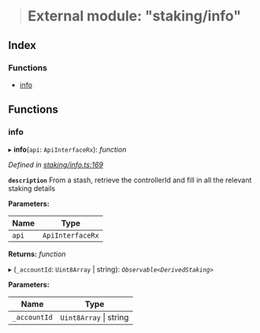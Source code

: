 > # External module: "staking/info"

## Index

### Functions

* [info](_staking_info_.md#info)

## Functions

###  info

▸ **info**(`api`: `ApiInterfaceRx`): *function*

*Defined in [staking/info.ts:169](https://github.com/polkadot-js/api/blob/9ffb4b8/packages/api-derive/src/staking/info.ts#L169)*

**`description`** From a stash, retrieve the controllerId and fill in all the relevant staking details

**Parameters:**

Name | Type |
------ | ------ |
`api` | `ApiInterfaceRx` |

**Returns:** *function*

▸ (`_accountId`: `Uint8Array` | string): *`Observable<DerivedStaking>`*

**Parameters:**

Name | Type |
------ | ------ |
`_accountId` | `Uint8Array` \| string |